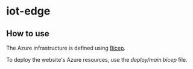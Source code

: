 # iot-edge
 
## How to use

The Azure infrastructure is defined using [Bicep](https://docs.microsoft.com/azure/azure-resource-manager/bicep/).

To deploy the website's Azure resources, use the *deploy/main.bicep* file.
